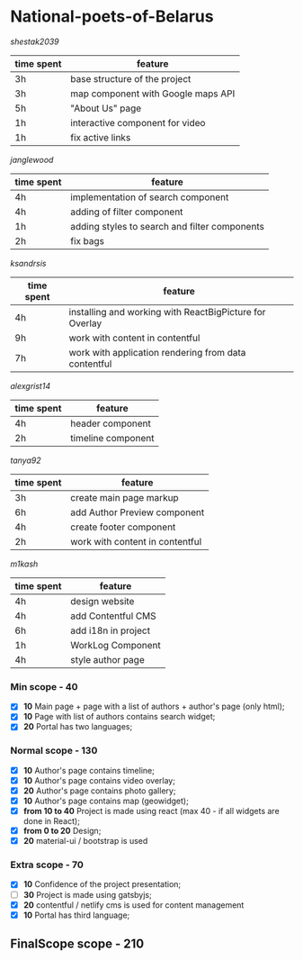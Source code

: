 # National-poets-of-Belarus

*shestak2039*

| time spent | feature |
|-------------|-------------|
| 3h | base structure of the project|
| 3h | map component with Google maps API |
| 5h | "About Us" page|
| 1h | interactive component for video| 
| 1h | fix active links| 

*janglewood*

| time spent | feature |
|-------------|-------------|
| 4h | implementation of search component|
| 4h | adding of filter component|
| 1h | adding styles to search and filter components|
| 2h | fix bags|

*ksandrsis*

| time spent | feature |
|-------------|-------------|
| 4h | installing and working with ReactBigPicture for Overlay|
| 9h | work with content in contentful|
| 7h | work with application rendering from data contentful|

*alexgrist14*

| time spent | feature |
|-------------|-------------|
| 4h | header component|
| 2h | timeline component|

*tanya92*

| time spent | feature |
|-------------|-------------|
| 3h | create main page markup|
| 6h | add Author Preview component|
| 4h | create footer component|
| 2h | work with content in contentful|

*m1kash*

| time spent | feature |
|-------------|-------------|
| 4h | design website |
| 4h |  add Contentful CMS |
| 6h | add i18n in project |
| 1h | WorkLog Component | 
| 4h | style author page | 


### Min scope - **40**
- [x] **10** Main page + page with a list of authors + author's page (only html);
- [x] **10** Page with list of authors contains search widget;
- [x] **20** Portal has two languages;

### Normal scope - **130**
- [x] **10** Author's page contains timeline;
- [x] **10** Author's page contains video overlay;
- [x] **20** Author's page contains photo gallery;
- [x] **10** Author's page contains map (geowidget);
- [x] **from 10 to 40** Project is made using react (max 40 - if all widgets are done in React);
- [x] **from 0 to 20** Design;
- [x] **20** material-ui / bootstrap is used 

### Extra scope - **70**
- [x] **10** Confidence of the project presentation;
- [ ] **30** Project is made using gatsbyjs;
- [x] **20** contentful / netlify cms is used for content management
- [x] **10** Portal has third language;

## FinalScope scope - **210**